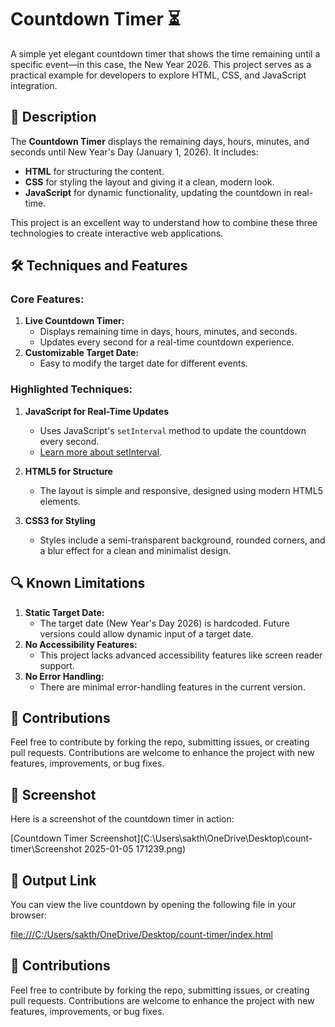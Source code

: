 # Countdown Timer ⏳

A simple yet elegant countdown timer that shows the time remaining until a specific event—in this case, the New Year 2026. This project serves as a practical example for developers to explore HTML, CSS, and JavaScript integration.



## 📜 Description

The **Countdown Timer** displays the remaining days, hours, minutes, and seconds until New Year's Day (January 1, 2026). It includes:
- **HTML** for structuring the content.
- **CSS** for styling the layout and giving it a clean, modern look.
- **JavaScript** for dynamic functionality, updating the countdown in real-time.

This project is an excellent way to understand how to combine these three technologies to create interactive web applications.


## 🛠 Techniques and Features

### **Core Features:**
1. **Live Countdown Timer:**
   - Displays remaining time in days, hours, minutes, and seconds.
   - Updates every second for a real-time countdown experience.
2. **Customizable Target Date:**
   - Easy to modify the target date for different events.

### **Highlighted Techniques:**
1. **JavaScript for Real-Time Updates**
   - Uses JavaScript's `setInterval` method to update the countdown every second. 
   - [Learn more about setInterval](https://developer.mozilla.org/en-US/docs/Web/API/setInterval).
   
2. **HTML5 for Structure**
   - The layout is simple and responsive, designed using modern HTML5 elements.
   
3. **CSS3 for Styling**
   - Styles include a semi-transparent background, rounded corners, and a blur effect for a clean and minimalist design.



## 🔍 Known Limitations

1. **Static Target Date:**
   - The target date (New Year's Day 2026) is hardcoded. Future versions could allow dynamic input of a target date.
2. **No Accessibility Features:**
   - This project lacks advanced accessibility features like screen reader support.
3. **No Error Handling:**
   - There are minimal error-handling features in the current version.

## 📎 Contributions

Feel free to contribute by forking the repo, submitting issues, or creating pull requests. Contributions are welcome to enhance the project with new features, improvements, or bug fixes.

## 📸 Screenshot

Here is a screenshot of the countdown timer in action:

[Countdown Timer Screenshot](C:\Users\sakth\OneDrive\Desktop\count-timer\Screenshot 2025-01-05 171239.png)

## 📂 Output Link

You can view the live countdown by opening the following file in your browser:

[file:///C:/Users/sakth/OneDrive/Desktop/count-timer/index.html](file:///C:/Users/sakth/OneDrive/Desktop/count-timer/index.html)



## 📎 Contributions

Feel free to contribute by forking the repo, submitting issues, or creating pull requests. Contributions are welcome to enhance the project with new features, improvements, or bug fixes.
